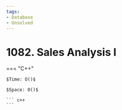 ```yaml
---
tags:
- Database
- Unsolved
---
```



# 1082. Sales Analysis I

=== "C++"

    $Time: O()$

    $Space: O()$

    ``` c++
    ```